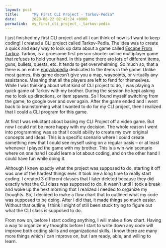 ```yaml
---
layout: post
title:      "My First CLI Project - Tarkov-Pedia"
date:       2020-06-22 02:42:24 +0000
permalink:  my_first_cli_project_-_tarkov-pedia
---
```



   I just finished my first CLI project and all I can think of now is I want to keep coding! I created a CLI project called Tarkov-Pedia. The idea was to create a quick and easy way to look up data about a game called [Escape From Tarkov](http://https://www.escapefromtarkov.com/).  Tarkov, is a gruesome first person shooter online  multiplayer game that refuses to hold your hand. In this game there are lots of different items, guns, bullets, quests, etc. It tends to get overwhelming. So much so, that a there is an entire [encyclopedia](http://https://escapefromtarkov.gamepedia.com/Escape_from_Tarkov_Wiki) dedicated to the items in the game. Unlike most games, this game doesn’t give you a map, waypoints, or virtually any assistance. Meaning that all the players are left to fend for themselves. While I was thinking about what kind of CLI project to do, I was playing a quick game of Tarkov with my brother. During the session he kept asking me to look up directions, or item spawns. So I found myself switching from the game, to google over and over again. After the game ended and I went back to brainstorming what I wanted to do for my CLI project, then I realized that I could a CLI program for this game.

   At first I was reluctant about basing my CLI Project off a video game. But now I could not be more happy with my decision. The whole reason I went into programming was so that I could ability to create my own original concepts and ideas. This is a specific scenario where I could create something new that I could see myself using on a regular basis – or at least whenever I played the game with my brother. This is a win-win scenario where on one hand I could learn a lot about coding, and on the other hand I could have fun while doing it.

   Although I knew exactly what the project was supposed to do, starting it off was one of the hardest things ever. It took me a long time to really start coding. I created 3 different classes that I later deleted because they did exactly what the CLI class was supposed to do. It wasn’t until I took a break and woke up the next morning that I realized I needed to organize my thoughts. So, I decided to make a flow chart that to outlined what my code was supposed to be doing. After I did that, it made things so much easier. Without that outline, I think I might of still been stuck trying to figure out what the CLI class is supposed to do. 
	 
  From now on, before I start coding anything, I will make a flow chart. Having a way to organize my thoughts before I start to write down any code will improve both coding skills and organizational skills. I know there are many more things which I can improve on, but I am ready, able, and willing to learn.

